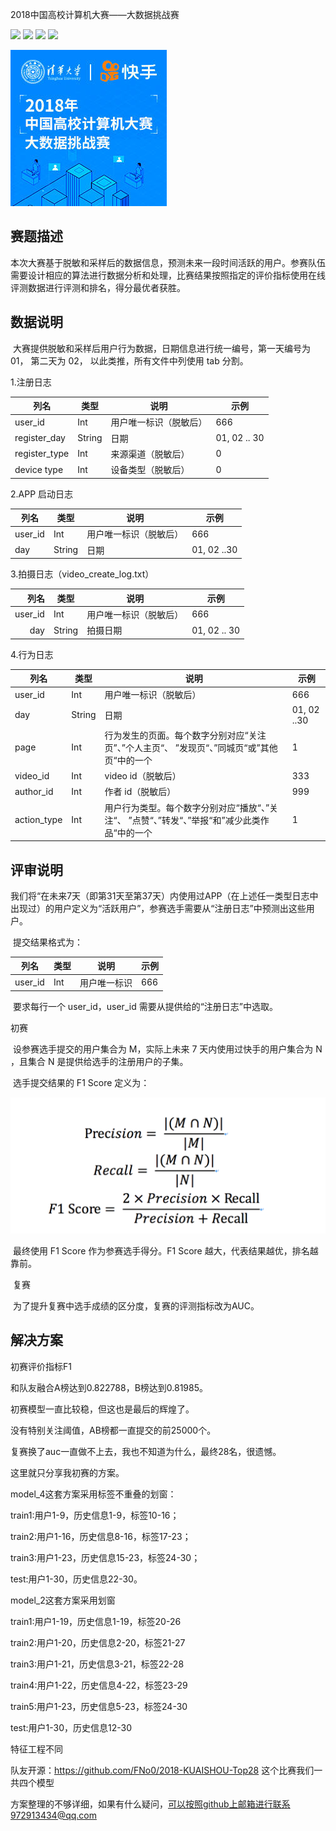 2018中国高校计算机大赛——大数据挑战赛

[![](https://img.shields.io/badge/Python-3.5-blue.svg)](https://www.python.org/)
[![](https://img.shields.io/badge/pandas-0.21.0-brightgreen.svg)](https://pypi.python.org/pypi/pandas/0.21.0)
[![](https://img.shields.io/badge/numpy-1.13.1-brightgreen.svg)](https://pypi.python.org/pypi/numpy/1.13.1)
[![](https://img.shields.io/badge/scikit--learn-0.19.1-brightgreen.svg)](https://pypi.python.org/pypi/scikit-learn/0.19.1)

![](image/1.jpg)

## **赛题描述**

​      本次大赛基于脱敏和采样后的数据信息，预测未来一段时间活跃的用户。参赛队伍需要设计相应的算法进行数据分析和处理，比赛结果按照指定的评价指标使用在线评测数据进行评测和排名，得分最优者获胜。

## **数据说明**

​      大赛提供脱敏和采样后用户行为数据，日期信息进行统一编号，第一天编号为 01， 第二天为 02， 以此类推，所有文件中列使用 tab 分割。

1.注册日志

| 列名          | 类型   | 说明                   | 示例          |
| ------------- | ------ | ---------------------- | ------------- |
| user_id       | Int    | 用户唯一标识（脱敏后） | 666           |
| register_day  | String | 日期                   | 01, 02 ..  30 |
| register_type | Int    | 来源渠道（脱敏后）     | 0             |
| device type   | Int    | 设备类型（脱敏后）     | 0             |

2.APP 启动日志

| 列名    | 类型   | 说明                   | 示例        |
| ------- | ------ | ---------------------- | ----------- |
| user_id | Int    | 用户唯一标识（脱敏后） | 666         |
| day     | String | 日期                   | 01, 02 ..30 |

3.拍摄日志（video_create_log.txt）

|    列名 | 类型   | 说明                   | 示例         |
| ------: | ------ | ---------------------- | ------------ |
| user_id | Int    | 用户唯一标识（脱敏后） | 666          |
|     day | String | 拍摄日期               | 01, 02 .. 30 |

4.行为日志

| 列名        | 类型   | 说明                                                         | 示例        |
| ----------- | ------ | ------------------------------------------------------------ | ----------- |
| user_id     | Int    | 用户唯一标识（脱敏后）                                       | 666         |
| day         | String | 日期                                                         | 01, 02 ..30 |
| page        | Int    | 行为发生的页面。每个数字分别对应“关注页”、”个人主页“、 ”发现页“、”同城页“或”其他页“中的一个 | 1           |
| video_id    | Int    | video id（脱敏后）                                           | 333         |
| author_id   | Int    | 作者 id（脱敏后）                                            | 999         |
| action_type | Int    | 用户行为类型。每个数字分别对应“播放“、”关注“、  			”点赞“、”转发“、”举报“和”减少此类作品“中的一个 | 1           |

## 评审说明

​      我们将“在未来7天（即第31天至第37天）内使用过APP（在上述任一类型日志中出现过）的用户定义为“活跃用户”，参赛选手需要从“注册日志”中预测出这些用户。

​      提交结果格式为：

| 列名    | 类型 | 说明         | 示例 |
| ------- | ---- | ------------ | ---- |
| user_id | Int  | 用户唯一标识 | 666  |

​      要求每行一个 user_id，user_id 需要从提供给的“注册日志”中选取。

初赛

​      设参赛选手提交的用户集合为 M，实际上未来 7 天内使用过快手的用户集合为 N ，且集合 N 是提供给选手的注册用户的子集。

​      选手提交结果的 F1 Score 定义为：

![img](image/2.jpg)     

​      最终使用 F1 Score 作为参赛选手得分。F1 Score 越大，代表结果越优，排名越靠前。

​    复赛

​     为了提升复赛中选手成绩的区分度，复赛的评测指标改为AUC。

## 解决方案

初赛评价指标F1

和队友融合A榜达到0.822788，B榜达到0.81985。

初赛模型一直比较稳，但这也是最后的辉煌了。

没有特别关注阈值，AB榜都一直提交的前25000个。

复赛换了auc一直做不上去，我也不知道为什么，最终28名，很遗憾。

这里就只分享我初赛的方案。

model_4这套方案采用标签不重叠的划窗： 

train1:用户1-9，历史信息1-9，标签10-16； 

 train2:用户1-16，历史信息8-16，标签17-23； 

train3:用户1-23，历史信息15-23，标签24-30；

  test:用户1-30，历史信息22-30。

 model_2这套方案采用划窗 

train1:用户1-19，历史信息1-19，标签20-26

 train2:用户1-20，历史信息2-20，标签21-27 

train3:用户1-21，历史信息3-21，标签22-28 

train4:用户1-22，历史信息4-22，标签23-29 

train5:用户1-23，历史信息5-23，标签24-30 

test:用户1-30，历史信息12-30

特征工程不同

队友开源：<https://github.com/FNo0/2018-KUAISHOU-Top28> 这个比赛我们一共四个模型



方案整理的不够详细，如果有什么疑问，可以按照github上邮箱进行联系972913434@qq.com

